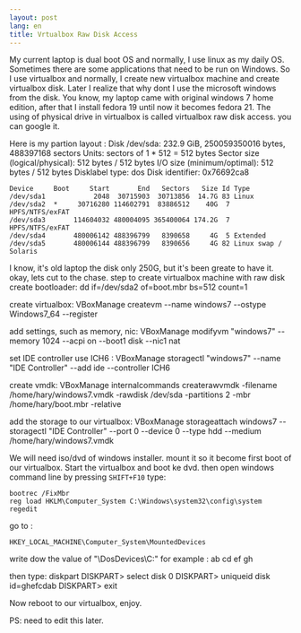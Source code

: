 ```yaml
---
layout: post
lang: en
title: Vrtualbox Raw Disk Access
---
```

<!-- more -->

My current laptop is dual boot OS and normally, I use linux as my daily OS. 
Sometimes there are some applications that need to be run on Windows. 
So I use virtualbox and normally, I create new virtualbox machine and create virtualbox disk.
Later I realize that why dont I use the microsoft windows from the disk. 
You know, my laptop came with original windows 7 home edition, after that I install fedora 19 until now it becomes fedora 21.
The using of physical drive in virtualbox is called virtualbox raw disk access. you can google it.

Here is my partion layout :
    Disk /dev/sda: 232.9 GiB, 250059350016 bytes, 488397168 sectors
    Units: sectors of 1 * 512 = 512 bytes
    Sector size (logical/physical): 512 bytes / 512 bytes
    I/O size (minimum/optimal): 512 bytes / 512 bytes
    Disklabel type: dos
    Disk identifier: 0x76692ca8

    Device     Boot     Start       End   Sectors   Size Id Type
    /dev/sda1            2048  30715903  30713856  14.7G 83 Linux
    /dev/sda2  *     30716280 114602791  83886512    40G  7 HPFS/NTFS/exFAT
    /dev/sda3       114604032 480004095 365400064 174.2G  7 HPFS/NTFS/exFAT
    /dev/sda4       480006142 488396799   8390658     4G  5 Extended
    /dev/sda5       480006144 488396799   8390656     4G 82 Linux swap / Solaris

I know, it's old laptop the disk only 250G, but it's been greate to have it. okay, lets cut to the chase.
step to create virtualbox machine with raw disk
create bootloader:
    dd if=/dev/sda2 of=boot.mbr bs=512 count=1

create virtualbox:
    VBoxManage createvm --name windows7 --ostype Windows7_64 --register

add settings, such as memory, nic:
    VBoxManage modifyvm "windows7" --memory 1024 --acpi on --boot1 disk --nic1 nat

set IDE controller use ICH6 :
    VBoxManage storagectl "windows7" --name "IDE Controller" --add ide --controller ICH6

create vmdk:
    VBoxManage internalcommands createrawvmdk -filename /home/hary/windows7.vmdk -rawdisk /dev/sda -partitions 2 -mbr /home/hary/boot.mbr -relative

add the storage to our virtualbox:
    VBoxManage storageattach windows7 --storagectl "IDE Controller"  --port 0 --device 0 --type hdd --medium /home/hary/windows7.vmdk

We will need iso/dvd of windows installer. mount it so it become first boot of our virtualbox.
Start the virtualbox and boot ke dvd. then open windows command line by pressing `SHIFT+F10` type:

    bootrec /FixMbr
    reg load HKLM\Computer_System C:\Windows\system32\config\system
    regedit

go to :

    HKEY_LOCAL_MACHINE\Computer_System\MountedDevices

write dow the value of "\DosDevices\C:" for example :
    ab cd ef gh

then type:
    diskpart
    DISKPART> select disk 0
    DISKPART> uniqueid disk id=ghefcdab
    DISKPART> exit

Now reboot to our virtualbox, enjoy.

PS: need to edit this later.
